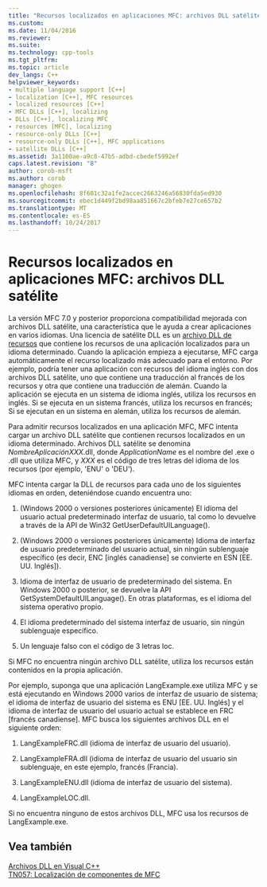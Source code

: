 ```yaml
---
title: "Recursos localizados en aplicaciones MFC: archivos DLL satélite | Documentos de Microsoft"
ms.custom: 
ms.date: 11/04/2016
ms.reviewer: 
ms.suite: 
ms.technology: cpp-tools
ms.tgt_pltfrm: 
ms.topic: article
dev_langs: C++
helpviewer_keywords:
- multiple language support [C++]
- localization [C++], MFC resources
- localized resources [C++]
- MFC DLLs [C++], localizing
- DLLs [C++], localizing MFC
- resources [MFC], localizing
- resource-only DLLs [C++]
- resource-only DLLs [C++], MFC applications
- satellite DLLs [C++]
ms.assetid: 3a1100ae-a9c8-47b5-adbd-cbedef5992ef
caps.latest.revision: "8"
author: corob-msft
ms.author: corob
manager: ghogen
ms.openlocfilehash: 8f601c32a1fe2accec2663246a56830fda5ed930
ms.sourcegitcommit: ebec1d449f2bd98aa851667c2bfeb7e27ce657b2
ms.translationtype: MT
ms.contentlocale: es-ES
ms.lasthandoff: 10/24/2017
---
```

# <a name="localized-resources-in-mfc-applications-satellite-dlls"></a>Recursos localizados en aplicaciones MFC: archivos DLL satélite
La versión MFC 7.0 y posterior proporciona compatibilidad mejorada con archivos DLL satélite, una característica que le ayuda a crear aplicaciones en varios idiomas. Una licencia de satélite DLL es un [archivo DLL de recursos](../build/creating-a-resource-only-dll.md) que contiene los recursos de una aplicación localizados para un idioma determinado. Cuando la aplicación empieza a ejecutarse, MFC carga automáticamente el recurso localizado más adecuado para el entorno. Por ejemplo, podría tener una aplicación con recursos del idioma inglés con dos archivos DLL satélite, uno que contiene una traducción al francés de los recursos y otra que contiene una traducción de alemán. Cuando la aplicación se ejecuta en un sistema de idioma inglés, utiliza los recursos en inglés. Si se ejecuta en un sistema francés, utiliza los recursos en francés; Si se ejecutan en un sistema en alemán, utiliza los recursos de alemán.  
  
 Para admitir recursos localizados en una aplicación MFC, MFC intenta cargar un archivo DLL satélite que contienen recursos localizados en un idioma determinado. Archivos DLL satélite se denomina *NombreAplicaciónXXX*.dll, donde *ApplicationName* es el nombre del .exe o .dll que utiliza MFC, y *XXX* es el código de tres letras del idioma de los recursos (por ejemplo, 'ENU' o 'DEU').  
  
 MFC intenta cargar la DLL de recursos para cada uno de los siguientes idiomas en orden, deteniéndose cuando encuentra uno:  
  
1.  (Windows 2000 o versiones posteriores únicamente) El idioma del usuario actual predeterminado interfaz de usuario, tal como lo devuelve a través de la API de Win32 GetUserDefaultUILanguage().  
  
2.  (Windows 2000 o versiones posteriores únicamente) Idioma de interfaz de usuario predeterminado del usuario actual, sin ningún sublenguaje específico (es decir, ENC [inglés canadiense] se convierte en ESN [EE. UU. Inglés]).  
  
3.  Idioma de interfaz de usuario de predeterminado del sistema. En Windows 2000 o posterior, se devuelve la API GetSystemDefaultUILanguage(). En otras plataformas, es el idioma del sistema operativo propio.  
  
4.  El idioma predeterminado del sistema interfaz de usuario, sin ningún sublenguaje específico.  
  
5.  Un lenguaje falso con el código de 3 letras loc.  
  
 Si MFC no encuentra ningún archivo DLL satélite, utiliza los recursos están contenidos en la propia aplicación.  
  
 Por ejemplo, suponga que una aplicación LangExample.exe utiliza MFC y se está ejecutando en Windows 2000 varios de interfaz de usuario de sistema; el idioma de interfaz de usuario del sistema es ENU [EE. UU. Inglés] y el idioma de interfaz de usuario del usuario actual se establece en FRC [francés canadiense]. MFC busca los siguientes archivos DLL en el siguiente orden:  
  
1.  LangExampleFRC.dll (idioma de interfaz de usuario del usuario).  
  
2.  LangExampleFRA.dll (idioma de interfaz de usuario del usuario sin sublenguaje, en este ejemplo, francés (Francia).  
  
3.  LangExampleENU.dll (idioma de interfaz de usuario del sistema).  
  
4.  LangExampleLOC.dll.  
  
 Si no encuentra ninguno de estos archivos DLL, MFC usa los recursos de LangExample.exe.  
  
## <a name="see-also"></a>Vea también  
 [Archivos DLL en Visual C++](../build/dlls-in-visual-cpp.md)   
 [TN057: Localización de componentes de MFC](../mfc/tn057-localization-of-mfc-components.md)